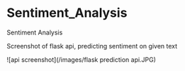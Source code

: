 # Sentiment_Analysis
Sentiment Analysis



Screenshot of flask api, predicting sentiment on given text

![api screenshot](/images/flask prediction api.JPG)
